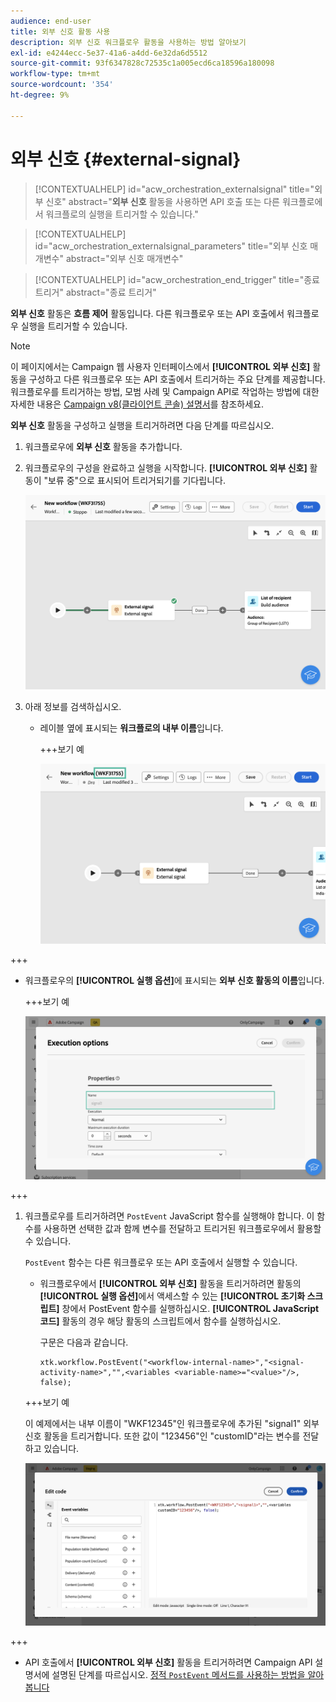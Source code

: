 ```yaml
---
audience: end-user
title: 외부 신호 활동 사용
description: 외부 신호 워크플로우 활동을 사용하는 방법 알아보기
exl-id: e4244ecc-5e37-41a6-a4dd-6e32da6d5512
source-git-commit: 93f6347828c72535c1a005ecd6ca18596a180098
workflow-type: tm+mt
source-wordcount: '354'
ht-degree: 9%

---
```


# 외부 신호 {#external-signal}

<!--External Signal End-->

>[!CONTEXTUALHELP]
>id="acw_orchestration_externalsignal"
>title="외부 신호"
>abstract="**외부 신호** 활동을 사용하면 API 호출 또는 다른 워크플로에서 워크플로의 실행을 트리거할 수 있습니다."

>[!CONTEXTUALHELP]
>id="acw_orchestration_externalsignal_parameters"
>title="외부 신호 매개변수"
>abstract="외부 신호 매개변수"

>[!CONTEXTUALHELP]
>id="acw_orchestration_end_trigger"
>title="종료 트리거"
>abstract="종료 트리거"

**외부 신호** 활동은 **흐름 제어** 활동입니다. 다른 워크플로우 또는 API 호출에서 워크플로우 실행을 트리거할 수 있습니다.

>[!NOTE]
>
>이 페이지에서는 Campaign 웹 사용자 인터페이스에서 **[!UICONTROL 외부 신호]** 활동을 구성하고 다른 워크플로우 또는 API 호출에서 트리거하는 주요 단계를 제공합니다. 워크플로우를 트리거하는 방법, 모범 사례 및 Campaign API로 작업하는 방법에 대한 자세한 내용은 [Campaign v8(클라이언트 콘솔) 설명서](https://experienceleague.adobe.com/en/docs/campaign/automation/workflows/advanced-management/javascript-in-workflows#trigger-example)를 참조하세요.

**외부 신호** 활동을 구성하고 실행을 트리거하려면 다음 단계를 따르십시오.

1. 워크플로우에 **외부 신호** 활동을 추가합니다.

1. 워크플로우의 구성을 완료하고 실행을 시작합니다. **[!UICONTROL 외부 신호]** 활동이 &quot;보류 중&quot;으로 표시되어 트리거되기를 기다립니다.

   ![](../assets/external-signal-pending.png)

1. 아래 정보를 검색하십시오.

   * 레이블 옆에 표시되는 **워크플로의 내부 이름**&#x200B;입니다.

     +++보기 예

     ![](../assets/external-signal-workflow-name.png)

+++

   * 워크플로우의 **[!UICONTROL 실행 옵션]**&#x200B;에 표시되는 **외부 신호 활동의 이름**&#x200B;입니다.

     +++보기 예

     ![](../assets/external-signal-name.png)

+++

1. 워크플로우를 트리거하려면 `PostEvent` JavaScript 함수를 실행해야 합니다. 이 함수를 사용하면 선택한 값과 함께 변수를 전달하고 트리거된 워크플로우에서 활용할 수 있습니다.

   `PostEvent` 함수는 다른 워크플로우 또는 API 호출에서 실행할 수 있습니다.

   * 워크플로우에서 **[!UICONTROL 외부 신호]** 활동을 트리거하려면 활동의 **[!UICONTROL 실행 옵션]**&#x200B;에서 액세스할 수 있는 **[!UICONTROL 초기화 스크립트]** 창에서 PostEvent 함수를 실행하십시오. **[!UICONTROL JavaScript 코드]** 활동의 경우 해당 활동의 스크립트에서 함수를 실행하십시오.

     구문은 다음과 같습니다.

     ```
     xtk.workflow.PostEvent("<workflow-internal-name>","<signal-activity-name>","",<variables <variable-name>="<value>"/>, false);
     ```

   +++보기 예

   이 예제에서는 내부 이름이 &quot;WKF12345&quot;인 워크플로우에 추가된 &quot;signal1&quot; 외부 신호 활동을 트리거합니다. 또한 값이 &quot;123456&quot;인 &quot;customID&quot;라는 변수를 전달하고 있습니다.

   ![](../assets/external-signal-sample.png)

+++

   * API 호출에서 **[!UICONTROL 외부 신호]** 활동을 트리거하려면 Campaign API 설명서에 설명된 단계를 따르십시오. [정적 `PostEvent` 메서드를 사용하는 방법을 알아봅니다](https://experienceleague.adobe.com/developer/campaign-api/api/sm-workflow-PostEvent.html)
